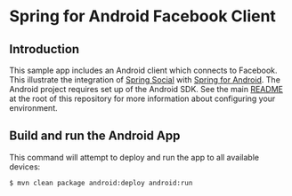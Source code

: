 # Spring for Android Facebook Client

## Introduction

This sample app includes an Android client which connects to Facebook. This illustrate the integration of [Spring Social](http://www.springsource.org/spring-social) with [Spring for Android](http://www.springsource.org/spring-android). The Android project requires set up of the Android SDK. See the main [README](../README.md) at the root of this repository for more information about configuring your environment.

## Build and run the Android App

This command will attempt to deploy and run the app to all available devices:

```sh
$ mvn clean package android:deploy android:run
```
